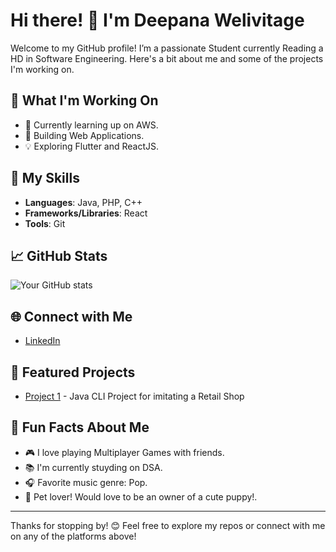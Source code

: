 # Hi there! 👋 I'm Deepana Welivitage 

Welcome to my GitHub profile! I’m a passionate Student currently Reading a HD in Software Engineering. Here's a bit about me and some of the projects I'm working on.

## 🔭 What I'm Working On

- 🌱 Currently learning up on AWS.
- 🔨 Building Web Applications.
- 💡 Exploring Flutter and ReactJS.

## 💼 My Skills

- **Languages**: Java, PHP, C++
- **Frameworks/Libraries**: React
- **Tools**: Git

## 📈 GitHub Stats

![Your GitHub stats](https://github-readme-stats.vercel.app/api?username=yourusername&show_icons=true&theme=radical)

## 🌐 Connect with Me

- [LinkedIn](https://www.linkedin.com/in/deepana-welivitage-236227282/)

## 🚀 Featured Projects

- [Project 1](https://github.com/dmkwelivitage/RetailShop) - Java CLI Project for imitating a Retail Shop

## 🤔 Fun Facts About Me

- 🎮 I love playing Multiplayer Games with friends.
- 📚 I'm currently stuyding on DSA.
- 🎧 Favorite music genre: Pop.
- 🐶 Pet lover! Would love to be an owner of a cute puppy!.

---

Thanks for stopping by! 😊 Feel free to explore my repos or connect with me on any of the platforms above!
